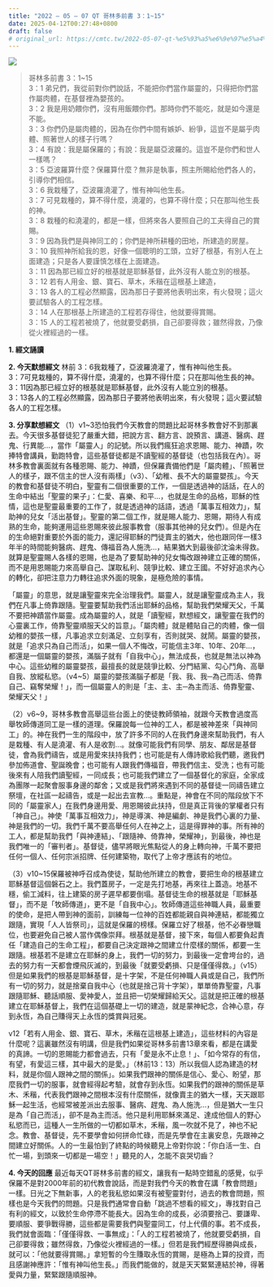 ```yaml
---
title: "2022 – 05 – 07 QT 哥林多前書 3：1~15"
date: 2025-04-12T00:27:48+0800
draft: false
# original_url: https://cmtc.tw/2022-05-07-qt-%e5%93%a5%e6%9e%97%e5%a4%9a%e5%89%8d%e6%9b%b8-3%ef%bc%9a115
---
```


![](/images/qt.jpg)
> 哥林多前書 3：1\~15  
> 3：1 弟兄們，我從前對你們說話，不能把你們當作屬靈的，只得把你們當作屬肉體，在基督裡為嬰孩的。  
> 3：2 我是用奶餵你們，沒有用飯餵你們。那時你們不能吃，就是如今還是不能。  
> 3：3 你們仍是屬肉體的，因為在你們中間有嫉妒、紛爭，這豈不是屬乎肉體、照著世人的樣子行嗎？  
> 3：4 有說：我是屬保羅的；有說：我是屬亞波羅的。這豈不是你們和世人一樣嗎？  
> 3：5 亞波羅算什麼？保羅算什麼？無非是執事，照主所賜給他們各人的，引導你們相信。  
> 3：6 我栽種了，亞波羅澆灌了，惟有神叫他生長。  
> 3：7 可見栽種的，算不得什麼，澆灌的，也算不得什麼；只在那叫他生長的神。  
> 3：8 栽種的和澆灌的，都是一樣，但將來各人要照自己的工夫得自己的賞賜。  
> 3：9 因為我們是與神同工的；你們是神所耕種的田地，所建造的房屋。  
> 3：10 我照神所給我的恩，好像一個聰明的工頭，立好了根基，有別人在上面建造；只是各人要謹慎怎樣在上面建造。  
> 3：11 因為那已經立好的根基就是耶穌基督，此外沒有人能立別的根基。  
> 3：12 若有人用金、銀、寶石、草木，禾稭在這根基上建造，  
> 3：13 各人的工程必然顯露，因為那日子要將他表明出來，有火發現；這火要試驗各人的工程怎樣。  
> 3：14 人在那根基上所建造的工程若存得住，他就要得賞賜。  
> 3：15 人的工程若被燒了，他就要受虧損，自己卻要得救；雖然得救，乃像從火裡經過的一樣。

**1. 經文誦讀**

**2.  今天默想經文**
林前 3：6我栽種了，亞波羅澆灌了，惟有神叫他生長。  
3：7可見栽種的，算不得什麼，澆灌的，也算不得什麼；只在那叫他生長的神。  
3：11因為那已經立好的根基就是耶穌基督，此外沒有人能立別的根基。  
3：13各人的工程必然顯露，因為那日子要將他表明出來，有火發現；這火要試驗各人的工程怎樣。

**3. 分享默想經文**
（1）v1\~3恐怕我們今天教會的問題比起哥林多教會好不到那裏去。今天很多基督徒犯了嚴重大錯，把說方言、翻方言、說預言、講道、醫病、趕鬼、行異能…，當作「屬靈人」的記號。所以我們瘋狂追求恩賜、能力、神蹟，吹捧特會講員，勤跑特會，這些基督徒都是不讀聖經的基督徒（也包括我在內）。哥林多教會裏面就有各種恩賜、能力、神蹟，但保羅責備他們是「屬肉體」、「照著世人的樣子，跟不信主的世人沒有兩樣」（v3）、「幼稚、長不大的屬靈嬰孩」。今天的教會和基督徒不明白，聖靈有二個很重要的工作，一個是透過神的話話，在人的生命中結出「聖靈的果子」：仁愛、喜樂、和平…，也就是生命的品格，耶穌的性情，這也是聖靈最重要的工作了，就是透過神的話語，透過「萬事互相效力」，幫助神的兒女「活出基督」。聖靈的第二個工作，就是賜人能力、恩賜，期待人有成熟的生命，能夠運用這些恩賜來彼此服事教會（服事其他神的兒女們）。但是內在的生命絕對重要於外面的能力，還記得耶穌的門徒賣主的猶大，他也跟同伴一樣3年半的時間能夠醫病、趕鬼、傳福音為人施洗…，結果猶大到最後卻沈淪未得救。就算是聖靈賜人各樣的恩賜，也是為了要幫助神的兒女悔改跟神建立正確的關係，而不是用恩賜能力來高舉自己、謀取私利、競爭比較、建立王國。不好好追求內心的轉化，卻把注意力力轉往追求外面的現象，是極危險的事情。

「屬靈」的意思，就是讓聖靈來完全治理我們。屬靈人，就是讓聖靈成為主人，我們在凡事上倚靠跟隨。聖靈要幫助我們活出耶穌的品格，幫助我們榮耀天父，千萬不要把神蹟當作屬靈。成為屬靈的人，就是「讀聖經，默想經文，讓聖靈在我們的心靈裏工作，倚靠聖靈順服天父的旨意」。「屬肉體」就是體貼自己的肉體，像一個幼稚的嬰孩一樣，凡事追求立刻滿足、立刻享有，否則就哭、就鬧。屬靈的嬰孩，就是「追求只為自己而活」，如果一個人不悔改，可能信主3年、10年、20年…，都還是一個屬靈的嬰孩，滿腦子就有「自我中心」，無法成長，也就是無法以神為中心。這些幼稚的屬靈嬰孩，最擅長的就是競爭比較、分門結黨、勾心鬥角、高舉自我、放縱私慾。（v4\~5）屬靈的嬰孩滿腦子都是「我、我、我─為己而活、倚靠自己、竊奪榮耀！」，而一個屬靈人的則是「主、主、主─為主而活、倚靠聖靈、榮耀天父！」

（2）v6\~9，哥林多教會高舉這些台面上的使徒教師領袖，就跟今天教會過度高舉牧師傳道同工是一樣的道理。保羅說每一位神的工人，都是被神差來「與神同工」的。神在我們一生的階段中，放了許多不同的人在我們身邊來幫助我們，有人是栽種、有人是澆灌、有人是收割…。就像可能我們有同學、朋友、鄰居是基督徒，會為我們禱告，或是用愛來扶持我們；也可能是有人傳詩歌給我們聽，邀我們參加佈道會、聖誕晚會；也可能有人跟我們傳福音，帶我們信主、受洗；也有可能後來有人陪我們讀聖經，一同成長；也可能我們建立了一個基督化的家庭，全家成為團隊一起聚會服事身邊的鄰舍；又或是我們將來遇到不同的基督徒一同禱告建立祭壇，在社區一起禱告，或是一起出去宣教…。重點是，神會在不同的階段放下不同的「屬靈家人」在我們身邊用愛、用恩賜彼此扶持，但是真正背後的掌權者只有「神自己」。神使「萬事互相效力」，神是導演、神是編劇、神是我們心裏的力量、神是我們的一切。我們千萬不要高舉任何人在神之上，這是得罪神的事。所有神的工人，都是幫助我們「與神連結」、「跟隨神、倚靠神，榮耀神」，到最後，神也是我們唯一的「審判者」。基督徒，儘早將眼光焦點從人的身上轉向神，千萬不要把任何一個人、任何宗派招牌、任何建築物，取代了上帝才應該有的地位。

（3）v10\~15保羅被神呼召成為使徒，幫助他所建立的教會，要把生命的根基建立耶穌基督這個磐石之上。我們蓋房子，一定是先打地基，再來往上蓋造。地基不穩，偷工減料，往上建築的房子遲早都要倒塌。基督徒生命的根基就是「耶穌基督」，而不是「牧師傳道」，更不是「自我中心」。牧師傳道這些神職人員，最重要的使命，是把人帶到神的面前，訓練每一位神的百姓都能親自與神連結，都能獨立跟隨，實現「人人皆祭司」，這就是保羅的榜樣。保羅立好了根基，他不必眷戀職位，也要避免自己被人當作偶像崇拜。根基就是基督，接下來，每個人都要負起責任「建造自己的生命工程」，都要自己決定跟神之間建立什麼樣的關係，都要一生跟隨。根基若不是建立在耶穌的身上，我們一切的努力，到最後一定會垮台的，過去的努力有一天都會煙飛灰滅的，到最後「就要受虧損、只是僅僅得救。」（v15）但是如果我們的根基是耶穌基督，是十字架，不是任何神職人員或是自己，我們所有一切的努力，就是捨棄自我中心（也就是捨己背十字架），單單倚靠聖靈，凡事跟隨耶穌、聽話順服、愛神愛人，並且把一切榮耀歸給天父。這就是把正確的根基建立在耶穌基督上，我們在這個基礎上一切的建造，就是蒙神紀念，合神心意，存到永恆，為自己賺得天上永恆的獎賞與冠冕。

v12「若有人用金、銀、寶石、草木，禾稭在這根基上建造」，這些材料的內容是什麼呢？這裏雖然沒有明講，但是我們如果從哥林多前書13章來看，都是在講愛的真諦。一切的恩賜能力都會過去，只有「愛是永不止息！」、「如今常存的有信，有望，有愛這三樣，其中最大的是愛。」（林前13：13）所以我個人認為建造的材料，就是你個人跟神之間的關係」。如果我們跟神的關係是信心、愛心、盼望，那麼我們一切的服事，就會經得起考驗，就會存到永恆。如果我們的跟神的關係是草木、禾稭，代表我們跟神之間根本沒有什麼關係，就像賣主的猶大一樣，天天跟耶穌一起生活，也經常被差派出去服事、醫病、趕鬼、為人施洗…，但是猶大一生只是為「自己而活」，卻不是為主而活。他只是利用耶穌來滿足、達成他個人的野心私慾而已，這種人一生所做的一切都如草木，禾稭，風一吹就不見了，神也不紀念。教會、基督徒，先不要學會如何拼命忙碌，而是先學會在主裏安息，先跟神之間建立好關係。人的一生最怕到了終點的時候聽見上帝對你說：「你白活一生、白忙一場，到頭來一切都是一場空！」聽見的人，怎能不哀哭切齒？

**4. 今天的回應**
最近每天QT哥林多前書的經文，讓我有一點時空錯亂的感覺，似乎保羅不是對2000年前的初代教會說話，而是對我們今天的教會在講「教會問題」一樣。日光之下無新事，人的老我私慾如果沒有被聖靈對付，過去的教會問題，照樣也是今天我們的問題。只是我們通常會自動「跳過不想看的經文」，專找對自己有利的經文，以致於生命停滯不能長大。因為生命的成長，必須要捨己、要謙卑、要順服、要爭戰得勝，這些都是需要我們與聖靈同工，付上代價的事。若不成長，我們就會面臨：「僅僅得救、一事無成」：「人的工程若被燒了，他就要受虧損，自己卻要得救；雖然得救，乃像從火裡經過的一樣。」但若是我們經歷得勝與成長，就可以：「他就要得賞賜。」拿短暫的今生賺取永恆的賞賜，是極為上算的投資，而且感謝神應許：「惟有神叫他生長。」而我們能做的，就是天天緊緊連結於神，得著愛與力量，緊緊跟隨順服神。

